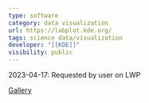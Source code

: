 ```yaml
---
type: software
category: data visualization
url: https://labplot.kde.org/
tags: science data/visualization
developer: "[[KDE]]"
visibility: public
---
```

2023-04-17: Requested by user on LWP

[Gallery](https://labplot.kde.org/gallery-demos/)
